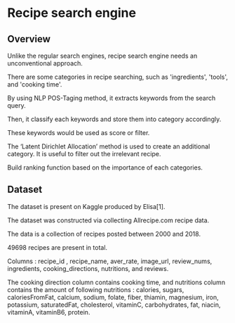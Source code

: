 # Recipe search engine

## Overview
Unlike the regular search engines, recipe search engine needs an unconventional approach.

There are some categories in recipe searching, such as 'ingredients', 'tools', and 'cooking time'.

By using NLP POS-Taging method, it extracts keywords from the search query.

Then, it classify each keywords and store them into category accordingly.

These keywords would be used as score or filter.

The ‘Latent Dirichlet Allocation’ method is used to create an additional category. It is useful to filter out the irrelevant recipe.

Build ranking function based on the importance of each categories.

## Dataset

The dataset is present on Kaggle produced by Elisa[1]. 

The dataset was constructed via collecting Allrecipe.com recipe data. 

The data is a collection of recipes posted between 2000 and 2018. 

49698 recipes are present in total. 

Columns : recipe_id , recipe_name, aver_rate, image_url, review_nums, ingredients, cooking_directions, nutritions, and reviews. 

The cooking direction column contains cooking time, and nutritions column contains the amount of following nutritions :  calories, sugars, caloriesFromFat, calcium, sodium, folate, fiber, thiamin, magnesium, iron, potassium, saturatedFat, cholesterol, vitaminC, carbohydrates, fat, niacin, vitaminA, vitaminB6, protein.
